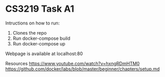 # CS3219 Task A1

Intructions on how to run:
1) Clones the repo
2) Run docker-compose build
3) Run docker-compose up

Webpage is available at localhost:80


Resources
https://www.youtube.com/watch?v=hxngRDmHTM0
https://github.com/docker/labs/blob/master/beginner/chapters/setup.md 
